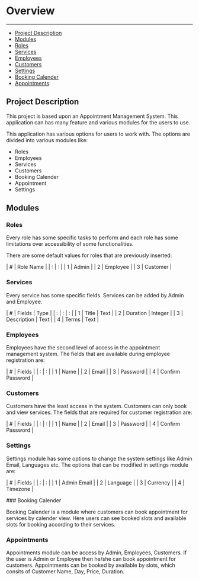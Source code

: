 # Overview

---

- [Project Description](/{{route}}/{{version}}/overview/#project-description)
- [Modules](/{{route}}/{{version}}/overview/#modules-list)
- [Roles](/{{route}}/{{version}}/overview/#roles)
- [Services](/{{route}}/{{version}}/overview/#services)
- [Employees](/{{route}}/{{version}}/overview/#employees)
- [Customers](/{{route}}/{{version}}/overview/#settings)
- [Settings](/{{route}}/{{version}}/overview/#settings)
- [Booking Calender](/{{route}}/{{version}}/overview/#booking-calender)
- [Appointments](/{{route}}/{{version}}/overview/#appointments)

<a name="project-description"></a>
## Project Description

This project is based upon an Appointment Management System. This application can has many feature and various modules for the users to use.

This application has various options for users to work with. The options are divided into various modules like:

- Roles
- Employees
- Services
- Customers
- Booking Calender
- Appointment
- Settings

<a name="modules-list"></a>
## Modules

<a name="roles"></a>
### Roles

Every role has some specific tasks to perform and each role has some limitations over accessibility of some functionalities.

There are some default values for roles that are previously inserted:

|   #  | Role Name |
|   :  |     :     |
|   1  |   Admin   |
|   2  |  Employee |
|   3  |  Customer |

<a name="services"></a>
### Services

Every service has some specific fields. Services can be added by Admin and Employee.

| # |    Fields   |   Type  |
| : |       :     |     :   |
| 1 |    Title    |   Text  |
| 2 |   Duration  | Integer |
| 3 | Description |   Text  |
| 4 |    Terms    |   Text  |

<a name="employees"></a>
### Employees

Employees have the second level of access in the appointment management system. The fields that are available during employee registration are:

| # |       Fields     |
| : |          :       |
| 1 |        Name      |
| 2 |       Email      |
| 3 |      Password    |
| 4 | Confirm Password |

<a name="customers"></a>
### Customers

Customers have the least access in the system. Customers can only book and view services. The fields that are required for customer registration are:

| # |       Fields     |
| : |          :       |
| 1 |        Name      |
| 2 |       Email      |
| 3 |      Password    |
| 4 | Confirm Password |

<a name="settings"></a>
### Settings 

Settings module has some options to change the system settings like Admin Email, Languages etc. The options that can be modified in settings module are: 

| # |       Fields     |
| : |          :       |
| 1 |    Admin Email   |
| 2 |      Language    |
| 3 |     Currency     |
| 4 |     Timezone     |

<a name="booking-calender">
### Booking Calender

Booking Calender is a module where customers can book appointment for services by calender view. Here users can see booked slots and available slots for booking according to their services.

<a name="appointments"></a>
### Appointments

Appointments module can be access by Admin, Employees, Customers. If the user is Admin or Employee then he/she can book appointment for customers. Appointments can be booked by available by slots, which consits of Customer Name,  Day, Price, Duration.
